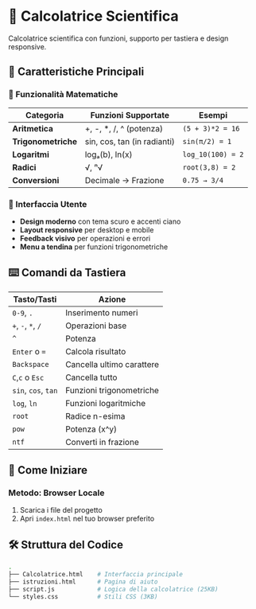 # 🧮 Calcolatrice Scientifica

Calcolatrice scientifica con funzioni, supporto per tastiera e design responsive.

## 🌟 Caratteristiche Principali

### 🧠 Funzionalità Matematiche

| Categoria          | Funzioni Supportate               | Esempi                   |
|--------------------|-----------------------------------|--------------------------|
| **Aritmetica**     | +, -, *, /, ^ (potenza)           | `(5 + 3)*2 = 16`         |
| **Trigonometriche**| sin, cos, tan (in radianti)       | `sin(π/2) = 1`           |
| **Logaritmi**      | logₐ(b), ln(x)                    | `log_10(100) = 2`        |
| **Radici**         | √, ⁿ√                             | `root(3,8) = 2`          |
| **Conversioni**    | Decimale → Frazione               | `0.75 → 3/4`             |

### 🎨 Interfaccia Utente

- **Design moderno** con tema scuro e accenti ciano
- **Layout responsive** per desktop e mobile
- **Feedback visivo** per operazioni e errori
- **Menu a tendina** per funzioni trigonometriche

## ⌨️ Comandi da Tastiera
| Tasto/Tasti          | Azione                           |
|----------------------|----------------------------------|
| `0-9`, `.`         	 | Inserimento numeri               |
| `+`, `-`, `*`, `/` 	 | Operazioni base                  |
| `^`                	 | Potenza                          |
| `Enter` o `=`      	 | Calcola risultato                |
| `Backspace`        	 | Cancella ultimo carattere        |
| `C`,`c` o `Esc`      | Cancella tutto                   |
| `sin`, `cos`, `tan`	 | Funzioni trigonometriche         |
| `log`, `ln`        	 | Funzioni logaritmiche            |
| `root`             	 | Radice n-esima                   |
| `pow`              	 | Potenza (x^y)                    |
| `ntf`              	 | Converti in frazione             |

## 🚀 Come Iniziare

### Metodo: Browser Locale

1. Scarica i file del progetto
2. Apri `index.html` nel tuo browser preferito

## 🛠️ Struttura del Codice

```bash
.
├── Calcolatrice.html    # Interfaccia principale
├── istruzioni.html      # Pagina di aiuto
├── script.js            # Logica della calcolatrice (25KB)
└── styles.css           # Stili CSS (3KB)
